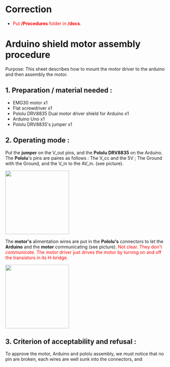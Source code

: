 # Correction
* <span style="color:red">Put **/Procedures** folder in **/docs**.</span>

# Arduino shield motor assembly procedure 


Purpose: This sheet describes how to mount the motor driver to the arduino and then assembly the motor.


## 1. Preparation / material needed :

- EMG30 motor x1
- Flat screwdriver x1
- Pololu DRV8835 Dual motor driver shield for Arduino x1
- Arduino Uno x1
- Pololu DRV8835's jumper x1


## 2. Operating mode :

Put the **jumper** on the V_out pins, and the **Pololu DRV8835** on the Arduino. The **Pololu**'s pins are paires as follows : The V_cc and the 5V ; The Ground with the Ground, and the V_in to the AV_in. (see picture).

<img src="https://user-images.githubusercontent.com/47211507/53951621-28e4c500-40cf-11e9-8eeb-dc1f659d55cd.jpg" width="200px"/>

The **motor's** alimentation wires are put in the **Pololu's** connectors to let the **Arduino** and the **motor** communicating (see picture). <span style="color:red">Not clear. They don't *communicate*. The motor driver just drives the motor by turning on and off the transistors in its H-bridge.</span>

<img src="https://user-images.githubusercontent.com/47211507/53951726-68abac80-40cf-11e9-8c10-d4e11074aefc.jpg" width="200px"/>



## 3. Criterion of acceptability and refusal :

To approve the motor, Arduino and pololu assembly, we must notice that no pin are broken, each wires are well sunk into the connectors, and 




